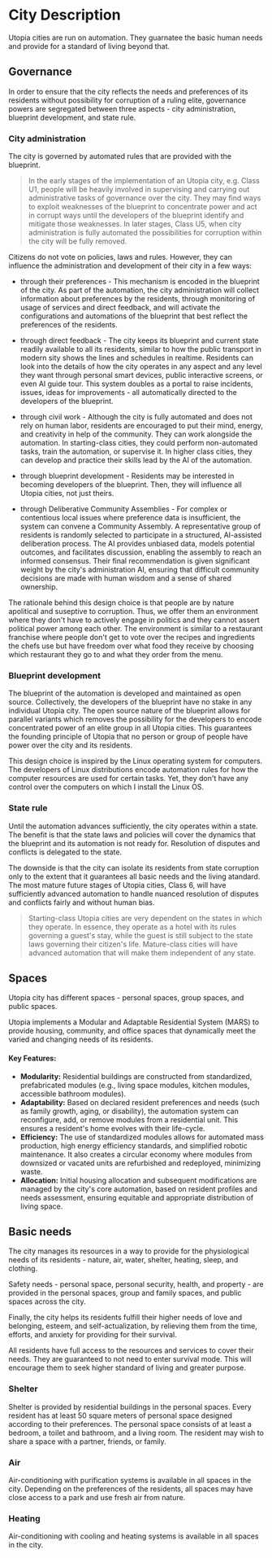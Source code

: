# City Description

Utopia cities are run on automation.
They guarnatee the basic human needs and provide for a standard of living beyond that.

## Governance

In order to ensure that the city reflects the needs and preferences of its residents without possibility for corruption of a ruling elite, governance powers are segregated between three aspects - city administration, blueprint development, and state rule.

### City administration

The city is governed by automated rules that are provided with the blueprint.

> In the early stages of the implementation of an Utopia city, e.g. Class U1, people will be heavily involved in supervising and carrying out administrative tasks of governance over the city. They may find ways to exploit weaknesses of the blueprint to concentrate power and act in corrupt ways until the developers of the blueprint identify and mitigate those weaknesses. In later stages, Class U5, when city administration is fully automated the possibilities for corruption within the city will be fully removed.

Citizens do not vote on policies, laws and rules. However, they can influence the administration and development of their city in a few ways:
- through their preferences - This mechanism is encoded in the blueprint of the city. As part of the automation, the city administration will collect information about preferences by the residents, through monitoring of usage of services and direct feedback, and will activate the configurations and automations of the blueprint that best reflect the preferences of the residents.
- through direct feedback - The city keeps its blueprint and current state readily available to all its residents, similar to how the public transport in modern sity shows the lines and schedules in realtime. Residents can look into the details of how the city operates in any aspect and any level they want through personal smart devices, public interactive screens, or even AI guide tour. This system doubles as a portal to raise incidents, issues, ideas for improvements - all automatically directed to the developers of the blueprint.
- through civil work - Although the city is fully automated and does not rely on human labor, residents are encouraged to put their mind, energy, and creativity in help of the community. They can work alongside the automation. In starting-class cities, they could perform non-automated tasks, train the automation, or supervise it. In higher class cities, they can develop and practice their skills lead by the AI of the automation.
- through blueprint development - Residents may be interested in becoming developers of the blueprint. Then, they will influence all Utopia cities, not just theirs.

- through Deliberative Community Assemblies - For complex or contentious local issues where preference data is insufficient, the system can convene a Community Assembly. A representative group of residents is randomly selected to participate in a structured, AI-assisted deliberation process. The AI provides unbiased data, models potential outcomes, and facilitates discussion, enabling the assembly to reach an informed consensus. Their final recommendation is given significant weight by the city's administration AI, ensuring that difficult community decisions are made with human wisdom and a sense of shared ownership.

The rationale behind this design choice is that people are by nature apolitical and suseptive to corruption. Thus, we offer them an environment where they don't have to actively engage in politics and they cannot assert political power among each other. The environment is similar to a restaurant franchise where people don't get to vote over the recipes and ingredients the chefs use but have freedom over what food they receive by choosing which restaurant they go to and what they order from the menu.

### Blueprint development

The blueprint of the automation is developed and maintained as open source. Collectively, the developers of the blueprint have no stake in any individual Utopia city. The open source nature of the blueprint allows for parallel variants which removes the possibility for the developers to encode concentrated power of an elite group in all Utopia cities.
This guarantees the founding principle of Utopia that no person or group of people have power over the city and its residents.

This design choice is inspired by the Linux operating system for computers. The developers of Linux distributions encode automation rules for how the computer resources are used for certain tasks. Yet, they don't have any control over the computers on which I install the Linux OS.

### State rule

Until the automation advances sufficiently, the city operates within a state.
The benefit is that the state laws and policies will cover the dynamics that the blueprint and its automation is not ready for. Resolution of disputes and conflicts is delegated to the state.

The downside is that the city can isolate its residents from state corruption only to the extent that it guarantees all basic needs and the living atandard. The most mature future stages of Utopia cities, Class 6, will have sufficiently advanced automation to handle nuanced resolution of disputes and conflicts fairly and without human bias.

> Starting-class Utopia cities are very dependent on the states in which they operate. In essence, they operate as a hotel with its rules governing a guest's stay, while the guest is still subject to the state laws governing their citizen's life.
> Mature-class cities will have advanced automation that will make them independent of any state.

## Spaces

Utopia city has different spaces - personal spaces, group spaces, and public spaces.

Utopia implements a Modular and Adaptable Residential System (MARS) to provide housing, community, and office spaces that dynamically meet the varied and changing needs of its residents.

#### Key Features:
*   **Modularity:** Residential buildings are constructed from standardized, prefabricated modules (e.g., living space modules, kitchen modules, accessible bathroom modules).
*   **Adaptability:** Based on declared resident preferences and needs (such as family growth, aging, or disability), the automation system can reconfigure, add, or remove modules from a residential unit. This ensures a resident's home evolves with their life-cycle.
*   **Efficiency:** The use of standardized modules allows for automated mass production, high energy efficiency standards, and simplified robotic maintenance. It also creates a circular economy where modules from downsized or vacated units are refurbished and redeployed, minimizing waste.
*   **Allocation:** Initial housing allocation and subsequent modifications are managed by the city's core automation, based on resident profiles and needs assessment, ensuring equitable and appropriate distribution of living space.

## Basic needs

The city manages its resources in a way to provide for the physiological needs of its residents - nature, air, water, shelter, heating, sleep, and clothing.

Safety needs - personal space, personal security, health, and property - are provided in the personal spaces, group and family spaces, and public spaces across the city.

Finally, the city helps its residents fulfill their higher needs of love and belonging, esteem, and self-actualization, by relieving them from the time, efforts, and anxiety for providing for their survival.

All residents have full access to the resources and services to cover their needs.
They are guaranteed to not need to enter survival mode.
This will encourage them to seek higher standard of living and greater purpose.

### Shelter

Shelter is provided by residential buildings in the personal spaces.
Every resident has at least 50 square meters of personal space designed according to their preferences.
The personal space consists of at least a bedroom, a toilet and bathroom, and a living room.
The resident may wish to share a space with a partner, friends, or family.

### Air

Air-conditioning with purification systems is available in all spaces in the city.
Depending on the preferences of the residents, all spaces may have close access to a park and use fresh air from nature.

### Heating

Air-conditioning with cooling and heating systems is available in all spaces in the city.
